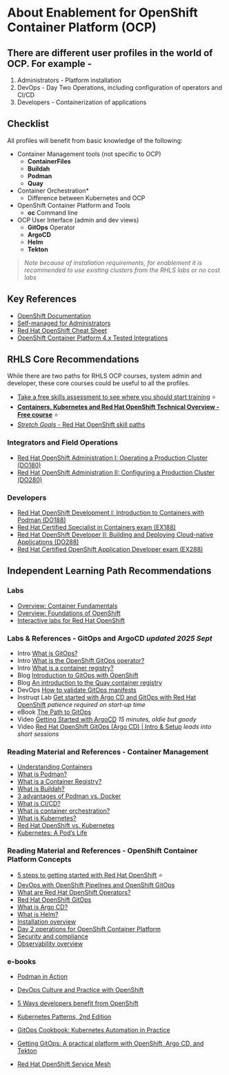 # About Enablement for OpenShift Container Platform (OCP)

## There are different user profiles in the world of OCP.   For example -

  1. Administrators - Platform installation
  2. DevOps - Day Two Operations, including configuration of operators and CI/CD
  3. Developers - Containerization of applications

## Checklist

All profiles will benefit from basic knowledge of the following:

- Container Management tools (not specific to OCP)
  - **ContainerFiles**
  - **Buildah**
  - **Podman**
  - **Quay**
- Container Orchestration*
  - Difference between Kubernetes and OCP
- OpenShift Container Platform and Tools
  - **oc** Command line
- OCP User Interface (admin and dev views)
  - **GitOps** Operator
  - **ArgoCD**
  - **Helm**
  - **Tekton**

> *Note because of installation requirements, for enablement it is recommended to use existing clusters from the RHLS labs or no cost labs*

## Key References

- [OpenShift Documentation](https://docs.redhat.com/en/documentation/openshift_container_platform/4.19)
- [Self-managed for Administrators](https://docs.redhat.com/en/essentials/openshift/self-managed-for-administrators)
- [Red Hat OpenShift Cheat Sheet](https://developers.redhat.com/cheat-sheets/red-hat-openshift-container-platform)
- [OpenShift Container Platform 4.x Tested Integrations](https://access.redhat.com/articles/4128421)

## RHLS Core Recommendations

While there are two paths for RHLS OCP courses, system admin and developer, these core courses could be useful to all the profiles.

- [Take a free skills assessment to see where you should start training](https://skills.ole.redhat.com/en) :star:
- [**Containers, Kubernetes and Red Hat OpenShift Technical Overview - Free course**](https://www.redhat.com/en/services/training/do080-deploying-containerized-applications-technical-overview) :star:
- [*Stretch Goals* - Red Hat OpenShift skill paths](https://www.redhat.com/en/resources/openshift-skill-paths-datasheet)

### Integrators and Field Operations

- [Red Hat OpenShift Administration I: Operating a Production Cluster (DO180)](https://www.redhat.com/en/services/training/red-hat-openshift-administration-i-operating-a-production-cluster)
- [Red Hat OpenShift Administration II: Configuring a Production Cluster (DO280)](https://www.redhat.com/en/services/training/red-hat-openshift-administration-ii-configuring-a-production-cluster)

### Developers  

- [Red Hat OpenShift Development I: Introduction to Containers with Podman (DO188)](https://www.redhat.com/en/services/training/do188-red-hat-open-shift-development-introduction-containers-with-podman)
- [Red Hat Certified Specialist in Containers exam (EX188)](https://www.redhat.com/en/services/training/ex188-red-hat-certified-specialist-containers-exam)
- [Red Hat OpenShift Developer II: Building and Deploying Cloud-native Applications (DO288)](https://www.redhat.com/en/services/training/red-hat-openshift-developer-ii-building-and-deploying-cloud-native-applications)
- [Red Hat Certified OpenShift Application Developer exam (EX288)](https://www.redhat.com/en/services/training/ex288-red-hat-certified-openshift-application-developer-exam)

## Independent Learning Path Recommendations

### Labs

- [Overview: Container Fundamentals](https://developers.redhat.com/learn/rhel/container-fundamentals)  
- [Overview: Foundations of OpenShift](https://developers.redhat.com/learn/openshift/foundations-openshift)
- [Interactive labs for Red Hat OpenShift](https://www.redhat.com/en/interactive-labs/openshift)

### Labs & References - GitOps and ArgoCD *updated 2025 Sept*

- Intro [What is GitOps?](https://www.redhat.com/en/topics/devops/what-is-gitops#what-is-gitops)
- Intro [What is the OpenShift GitOps operator?](https://www.redhat.com/en/technologies/cloud-computing/openshift/gitops)
- Intro [What is a container registry?](https://www.redhat.com/en/topics/cloud-native-apps/what-is-a-container-registry)
- Blog [Introduction to GitOps with OpenShift](https://www.redhat.com/en/blog/introduction-to-gitops-with-openshift)
- Blog [An introduction to the Quay container registry](https://www.redhat.com/en/blog/introduction-quay)
- DevOps [How to validate GitOps manifests](https://developers.redhat.com/articles/2023/10/10/how-validate-gitops-manifests#)
- Instruqt Lab  [Get started with Argo CD and GitOps with Red Hat OpenShift](https://www.redhat.com/en/interactive-labs/openshift) *patience required on start-up time*
- eBook [The Path to GitOps](https://developers.redhat.com/e-books/path-gitops)
- Video [Getting Started with ArgoCD](https://demo.openshift.com/en/latest/argocd/) *15 minutes, oldie but goody*
- Video [Red Hat OpenShift GitOps (Argo CD) | Intro & Setup](https://developers.redhat.com/devnation/shorts/red-hat-openshift-gitops) *leads into short sessions*

### Reading Material and References - Container Management

- [Understanding Containers](https://www.redhat.com/en/topics/containers)  
- [What is Podman?](https://www.redhat.com/en/topics/containers/what-is-podman)
- [What is a Container Registry?](https://www.redhat.com/en/topics/cloud-native-apps/what-is-a-container-registry)
- [What is Buildah?](https://www.redhat.com/en/topics/containers/what-is-buildah)
- [3 advantages of Podman vs. Docker](https://developers.redhat.com/articles/2023/08/03/3-advantages-docker-podman)  
- [What is CI/CD?](https://www.redhat.com/en/topics/devops/what-is-ci-cd#why-is-ci/cd-important)
- [What is container orchestration?](https://www.redhat.com/en/topics/containers/what-is-container-orchestration#what-is-container-orchestration)
- [What is Kubernetes?](https://www.redhat.com/en/topics/containers/what-is-kubernetes)
- [Red Hat OpenShift vs. Kubernetes](https://www.redhat.com/en/technologies/cloud-computing/openshift/red-hat-openshift-kubernetes)
- [Kubernetes: A Pod’s Life](https://www.redhat.com/en/blog/kubernetes-pods-life)

### Reading Material and References - OpenShift Container Platform Concepts

- [5 steps to getting started with Red Hat OpenShift](https://www.redhat.com/en/resources/5-steps-getting-started-with-openshift-checklist) :star:
- [DevOps with OpenShift Pipelines and OpenShift GitOps](https://developers.redhat.com/articles/2024/09/17/devops-openshift-pipelines-gitops)
- [What are Red Hat OpenShift Operators?](https://www.redhat.com/en/technologies/cloud-computing/openshift/what-are-openshift-operators)
- [Red Hat OpenShift GitOps](https://www.redhat.com/en/technologies/cloud-computing/openshift/gitops)
- [What is Argo CD?](https://www.redhat.com/en/topics/devops/what-is-argocd)
- [What is Helm?](https://www.redhat.com/en/topics/devops/what-is-helm#overview)
- [Installation overview](https://docs.redhat.com/en/documentation/openshift_container_platform/4.19/html/installation_overview/index)
- [Day 2 operations for OpenShift Container Platform](https://docs.redhat.com/en/documentation/openshift_container_platform/4.19/html/postinstallation_configuration/index)
- [Security and compliance](https://docs.redhat.com/en/documentation/openshift_container_platform/4.19/html/security_and_compliance/index)
- [Observability overview](https://docs.redhat.com/en/documentation/openshift_container_platform/4.19/html/observability_overview/index)

### e-books

- [Podman in Action](https://developers.redhat.com/e-books/podman-action)
- [DevOps Culture and Practice with OpenShift](https://developers.redhat.com/e-books/devops-culture-and-practice-openshift)
- [5 Ways developers benefit from OpenShift](https://developers.redhat.com/e-books/5-ways-developers-benefit-red-hat-openshift)
- [Kubernetes Patterns, 2nd Edition](https://developers.redhat.com/e-books/kubernetes-patterns)
- [GitOps Cookbook: Kubernetes Automation in Practice](https://developers.redhat.com/e-books/gitops-cookbook?extIdCarryOver=true&intcmp=7015Y000003t7aWQAQ&percmp=RHCTG0250000438148&sc_cid=701f2000000tyN6AAI)

- [Getting GitOps: A practical platform with OpenShift, Argo CD, and Tekton](https://developers.redhat.com/e-books/getting-gitops-practical-platform-openshift-argo-cd-and-tekton)
- [Red Hat OpenShift Service Mesh](https://www.redhat.com/en/technologies/cloud-computing/openshift/what-is-openshift-service-mesh)
